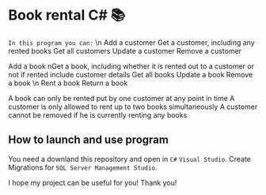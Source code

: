 # Book rental C# 📚

`In this program you can:`
\n
Add a customer
Get a customer, including any rented books 
Get all customers 
Update a customer 
Remove a customer

Add a book 
nGet a book, including whether it is rented out to a customer or not if rented include customer details
Get all books 
Update a book 
Remove a book
\n
Rent a book 
Return a book

A book can only be rented put by one customer at any point in time 
A customer is only allowed to rent up to two books simultaneously 
A customer cannot be removed if he is currently renting any books

## How to launch and use program

You need a downland this repository and open in ```C#``` ```Visual Studio```. 
Create Migrations for ```SQL Server Management Studio```.

I hope my project can be useful for you!
Thank you!
